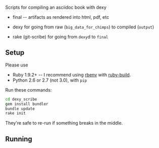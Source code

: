 
Scripts for compiling an asciidoc book with dexy

* final -- artifacts as rendered into html, pdf, etc

* dexy for going from raw (`big_data_for_chimps`) to compiled (`output`)
* rake (git-scribe) for going from `dexy`d to `final`


## Setup

Please use 

* Ruby 1.9.2+ -- I recommend using [rbenv](https://github.com/sstephenson/rbenv) with [ruby-build](https://github.com/sstephenson/ruby-build). 
* Python 2.6 or 2.7 (not 3.0), with `pip`

Run these commands:

```bash
cd dexy_scribe
gem install bundler
bundle update
rake init
```    

They're safe to re-run if something breaks in the middle.


## Running

